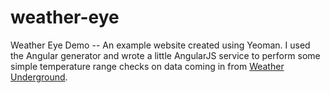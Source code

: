 weather-eye
===========

Weather Eye Demo -- An example website created using Yeoman.  I used the Angular generator and wrote a little 
AngularJS service to perform some simple temperature range checks on data coming in from [Weather Underground](http://http://www.wunderground.com/).
